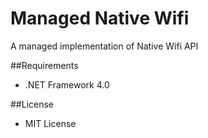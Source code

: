 ﻿Managed Native Wifi
===================

A managed implementation of Native Wifi API

##Requirements

 * .NET Framework 4.0

##License

 - MIT License
